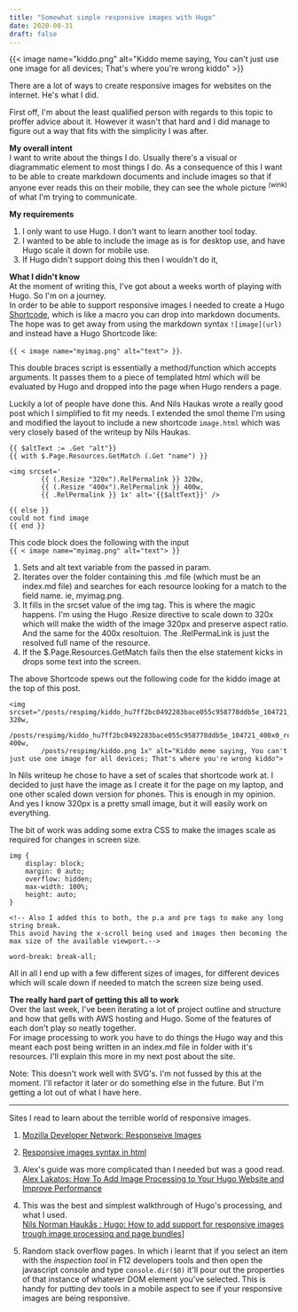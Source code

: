 ```yaml
---
title: "Somewhat simple responsive images with Hugo"
date: 2020-08-31
draft: false
---
```

{{< image name="kiddo.png" alt="Kiddo meme saying, You can't just use one image for all devices; That's where you're wrong kiddo" >}}

There are a lot of ways to create responsive images for websites on the internet. He's what I did.

First off, I'm about the least qualified person with regards to this topic to proffer advice about it. However it wasn't that hard and I did manage to figure out a way that fits with the simplicity I was after.

**My overall intent**  
I want to write about the things I do. Usually there's a visual or diagrammatic element to most things I do. As a consequence of this I want to be able to create markdown documents and include images so that if anyone ever reads this on their mobile, they can see the whole picture <sup>(wink)</sup> of what I'm trying to communicate.

**My requirements** 
1. I only want to use Hugo. I don't want to learn another tool today. 
2. I wanted to be able to include the image as is for desktop use, and have Hugo scale it down for mobile use.
3. If Hugo didn't support doing this then I wouldn't do it, 

**What I didn't know**  
At the moment of writing this, I've got about a weeks worth of playing with Hugo. So I'm on a journey.   
In order to be able to support responsive images I needed to create a Hugo [Shortcode](https://gohugo.io/content-management/shortcodes/), which is like a macro you can drop into markdown documents. The hope was to get away from using the markdown syntax ```![image](url)``` and instead have a Hugo Shortcode like:  

 ```{{ < image name="myimag.png" alt="text"> }}```.  

This double braces script is essentially a method/function which accepts arguments. It passes them to a piece of templated html which will be evaluated by Hugo and dropped into the page when Hugo renders a page.

Luckily a lot of people have done this. And Nils Haukas wrote a really good post which I simplified to fit my needs.
I extended the smol theme I'm using and modified the layout to include a new shortcode ```image.html``` which was very closely based of the writeup by Nils Haukas.

```
{{ $altText := .Get "alt"}}
{{ with $.Page.Resources.GetMatch (.Get "name") }}

<img srcset='
        {{ (.Resize "320x").RelPermalink }} 320w,
        {{ (.Resize "400x").RelPermalink }} 400w,     
        {{ .RelPermalink }} 1x' alt='{{$altText}}' />

{{ else }}
could not find image
{{ end }}
```

This code block does the following with the input   
```{{ < image name="myimag.png" alt="text"> }}```
1. Sets and alt text variable from the passed in param. 
2. Iterates over the folder containing this .md file (which must be an index.md file) and searches for each resource looking for a match to the field name. ie, myimag.png.
3. It fills in the srcset value of the img tag. This is where the magic happens. I'm using the Hugo .Resize directive to scale down to 320x which will make the width of the image 320px and preserve aspect ratio. And the same for the 400x resoltuion. The .RelPermaLink is just the resolved full name of the resource. 
4. If the $.Page.Resources.GetMatch fails then the else statement kicks in drops some text into the screen. 

The above Shortcode spews out the following code for the kiddo image at the top of this post. 

```
<img srcset="/posts/respimg/kiddo_hu7ff2bc0492283bace055c958778ddb5e_104721_320x0_resize_box_2.png 320w,  
        /posts/respimg/kiddo_hu7ff2bc0492283bace055c958778ddb5e_104721_400x0_resize_box_2.png 400w,     
        /posts/respimg/kiddo.png 1x" alt="Kiddo meme saying, You can't just use one image for all devices; That's where you're wrong kiddo">
```

In Nils writeup he chose to have a set of scales that shortcode work at. I decided to just have the image as I create it for the page on my laptop, and one other scaled down version for phones. This is enough in my opinion. And yes I know 320px is a pretty small image, but it will easily work on everything.

The bit of work was adding some extra CSS to make the images scale as required for changes in screen size.

```
img {
	display: block;
	margin: 0 auto;
	overflow: hidden;
	max-width: 100%;
	height: auto;
}

<!-- Also I added this to both, the p.a and pre tags to make any long string break. 
This avoid having the x-scroll being used and images then becoming the max size of the available viewport.-->

word-break: break-all;

```


All in all I end up with a few different sizes of images, for different devices which will scale down if needed to match the screen size being used.


**The really hard part of getting this all to work**  
Over the last week, I've been iterating a lot of project outline and structure and how that gells with AWS hosting and Hugo. Some of the features of each don't play so neatly together.   
For image processing to work you have to do things the Hugo way and this meant each post being written in an index.md file in folder with it's resources. I'll explain this more in my next post about the site.

Note: This doesn't work well with SVG's. I'm not fussed by this at the moment. I'll refactor  it later or do something else in the future. But I'm getting a lot out of what I have here.

---
Sites I read to learn about the terrible world of responsive images.

1. [Mozilla Developer Network: Responseive Images](https://developer.mozilla.org/en-US/docs/Learn/HTML/Multimedia_and_embedding/Responsive_images)
2. [Responsive images syntax in html](https://css-tricks.com/a-guide-to-the-responsive-images-syntax-in-html/#using-srcset)  
3. Alex's guide was more complicated than I needed but was a good read.   
[Alex Lakatos: How To Add Image Processing to Your Hugo Website and Improve Performance](https://alexlakatos.com/web/2020/07/17/hugo-image-processing/)  
4. This was the best and simplest walkthrough of Hugo's processing, and what I used.  
[Nils Norman Haukås : Hugo: How to add support for responsive images trough image processing and page bundles](https://nilsnh.no/2018/06/10/hugo-how-to-add-support-for-responsive-images-trough-image-processing-and-page-bundles-3/)]

5. Random stack overflow pages. In which i learnt that if you select an item with the *inspection tool* in F12 developers tools and then open the javascript console and type ```console.dir($0)``` it'll pour out the properties of that instance of whatever DOM element you've selected. This is handy for putting dev tools in a mobile aspect to see if your responsive images are being responsive.
